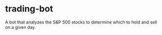 # trading-bot
A bot that analyzes the S&amp;P 500 stocks to determine which to hold and sell on a given day.

